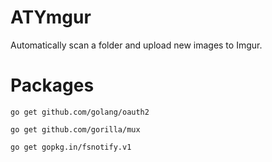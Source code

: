 ATYmgur
=======

Automatically scan a folder and upload new images to Imgur.


# Packages

`go get github.com/golang/oauth2`

`go get github.com/gorilla/mux`

`go get gopkg.in/fsnotify.v1`
